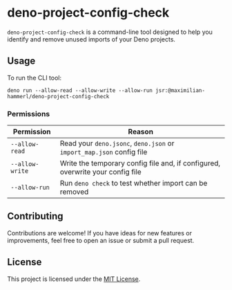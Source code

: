 # deno-project-config-check

`deno-project-config-check` is a command-line tool designed to help you identify
and remove unused imports of your Deno projects.

## Usage

To run the CLI tool:

```
deno run --allow-read --allow-write --allow-run jsr:@maximilian-hammerl/deno-project-config-check
```

### Permissions

| Permission      | Reason                                                                         |
| --------------- | ------------------------------------------------------------------------------ |
| `--allow-read`  | Read your `deno.jsonc`, `deno.json` or `import_map.json` config file           |
| `--allow-write` | Write the temporary config file and, if configured, overwrite your config file |
| `--allow-run`   | Run `deno check` to test whether import can be removed                         |

## Contributing

Contributions are welcome! If you have ideas for new features or improvements,
feel free to open an issue or submit a pull request.

## License

This project is licensed under the [MIT License](LICENSE.md).
